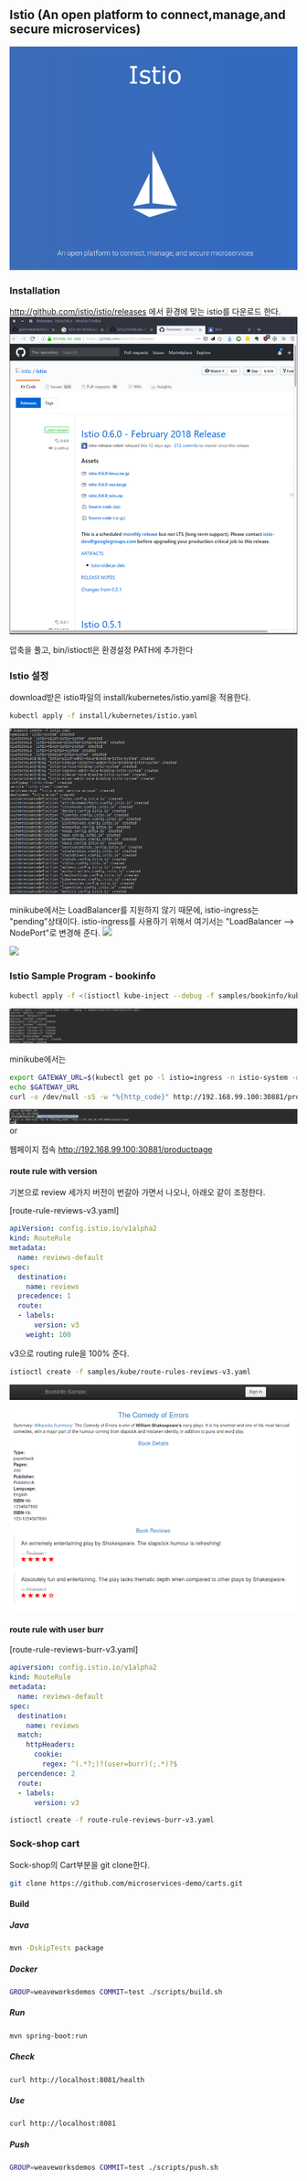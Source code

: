 ## Istio (An open platform to connect,manage,and secure microservices)
![](img/istio.png)

### Installation
http://github.com/istio/istio/releases 에서 환경에 맞는 istio를 다운로드 한다.
![](img/istio-download.png)

압축을 풀고, bin/istioctl은 환경설정 PATH에 추가한다

<!-- ### Minikube 준비
istio를 사용하기 위해서는, CRD, RBAC과 Initializers를 Enable시켜야 한다

- CRD (custom resource definition) : K8s 1.7+
- RBAC (roles, bindins) : K8s 1.8+ / minikube에서는 기본으로 enable되어 있지 않기 때문에 enable시켜줘야 한다

Istio sidecar auto injection : Initializer concept in K8s를 사용한다. Initializer는 Alpha feature로 기본적으로 disable되어 있다.

```sh
minikube start \
  --feature-gates=CustomResourceValidation=true \
  --extra-config=apiserver.authorization-mode=RBAC \
  --extra-config=controller-manager.ClusterSigningCertFile="/var/lib/localkube/certs/ca.crt" \
	--extra-config=controller-manager.ClusterSigningKeyFile="/var/lib/localkube/certs/ca.key" \
	--extra-config=apiserver.Admission.PluginNames=NamespaceLifecycle,LimitRanger,ServiceAccount,PersistentVolumeLabel,DefaultStorageClass,DefaultTolerationSeconds,MutatingAdmissionWebhook,ValidatingAdmissionWebhook,ResourceQuota \
	--kubernetes-version=v1.9.0
``` -->

### Istio 설정
download받은 istio파일의 install/kubernetes/istio.yaml을 적용한다.
```sh
kubectl apply -f install/kubernetes/istio.yaml
```
![](img/istio-create.png)

<!-- 
**istio sidecar auto inject**
```bash
kubectl label namespace <namespace> istio-injection=enabled
``` -->
minikube에서는 LoadBalancer를 지원하지 않기 때문에, istio-ingress는 "pending"상태이다. istio-ingress를 사용하기 위해서 여기서는 "LoadBalancer --> NodePort"로 변경해 준다.
![](img/istio-ingress-loadbalancer.png)

![](img/istio-ingress-nodeport.png)


### Istio Sample Program - bookinfo
```sh
kubectl apply -f <(istioctl kube-inject --debug -f samples/bookinfo/kube/bookinfo.yaml)
```
![](img/istio-sample-bookinfo.png)

minikube에서는 
```sh
export GATEWAY_URL=$(kubectl get po -l istio=ingress -n istio-system -o 'jsonpath={.items[0].status.hostIP}'):$(kubectl get svc istio-ingress -n istio-system -o 'jsonpath={.spec.ports[0].nodePort}')
echo $GATEWAY_URL
curl -o /dev/null -sS -w "%{http_code}" http://192.168.99.100:30881/productpage
```
![](img/istio-sample-bookinfo-curl.png)
or

웹페이지 접속 http://192.168.99.100:30881/productpage 

#### route rule with version
기본으로 review 세가지 버전이 번갈아 가면서 나오나, 아래오 같이 조정한다.

[route-rule-reviews-v3.yaml]
```yaml
apiVersion: config.istio.io/v1alpha2
kind: RouteRule
metadata:
  name: reviews-default
spec:
  destination:
    name: reviews
  precedence: 1
  route:
  - labels:
      version: v3
    weight: 100
```
v3으로 routing rule을 100% 준다.
```sh
istioctl create -f samples/kube/route-rules-reviews-v3.yaml
```
![](img/istio-bookinfo-route-rule-v3.png)

#### route rule with user burr
[route-rule-reviews-burr-v3.yaml]
```yaml
apiversion: config.istio.io/v1alpha2
kind: RouteRule
metadata:
  name: reviews-default
spec:
  destination:
    name: reviews
  match:
    httpHeaders:
      cookie:
        regex: ^(.*?;)?(user=burr)(;.*)?$
  percendence: 2
  route:
  - labels:
      version: v3
```
```sh
istioctl create -f route-rule-reviews-burr-v3.yaml
```

### Sock-shop cart
Sock-shop의 Cart부분을 git clone한다.
```sh
git clone https://github.com/microservices-demo/carts.git
```

#### Build
##### Java
```sh
mvn -DskipTests package
```
##### Docker
```sh
GROUP=weaveworksdemos COMMIT=test ./scripts/build.sh
```
##### Run
```sh
mvn spring-boot:run
```
##### Check
```sh
curl http://localhost:8081/health
```
##### Use
```sh
curl http://localhost:8081
```
##### Push
```sh
GROUP=weaveworksdemos COMMIT=test ./scripts/push.sh
```

